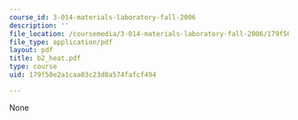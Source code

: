 ```yaml
---
course_id: 3-014-materials-laboratory-fall-2006
description: ''
file_location: /coursemedia/3-014-materials-laboratory-fall-2006/179f50e2a1caa03c23d8a574fafcf494_b2_heat.pdf
file_type: application/pdf
layout: pdf
title: b2_heat.pdf
type: course
uid: 179f50e2a1caa03c23d8a574fafcf494

---
```

None